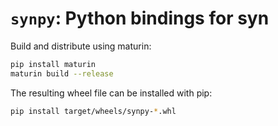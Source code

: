 # `synpy`: Python bindings for syn

Build and distribute using maturin:

```bash
pip install maturin
maturin build --release
```

The resulting wheel file can be installed with pip:

```bash
pip install target/wheels/synpy-*.whl
```
